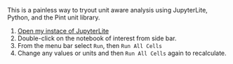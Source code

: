 This is a painless way to tryout unit aware analysis using JupyterLite, Python, and the Pint unit library.

1. [Open my instace of JupyterLite](https://caseyjamesdavis.github.io/engineering-helpers/)
2. Double-click on the notebook of interest from side bar.
3. From the menu bar select `Run`, then `Run All Cells`
4. Change any values or units and then `Run All Cells` again to recalculate.

